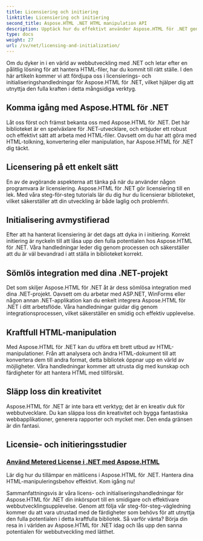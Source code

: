 ```yaml
---
title: Licensiering och initiering
linktitle: Licensiering och initiering
second_title: Aspose.HTML .NET HTML manipulation API
description: Upptäck hur du effektivt använder Aspose.HTML för .NET genom våra omfattande självstudier för licensiering och initialisering. Lås upp den fulla potentialen för detta verktyg.
type: docs
weight: 27
url: /sv/net/licensing-and-initialization/
---
```


Om du dyker in i en värld av webbutveckling med .NET och letar efter en pålitlig lösning för att hantera HTML-filer, har du kommit till rätt ställe. I den här artikeln kommer vi att fördjupa oss i licensierings- och initialiseringshandledningar för Aspose.HTML för .NET, vilket hjälper dig att utnyttja den fulla kraften i detta mångsidiga verktyg.

## Komma igång med Aspose.HTML för .NET

Låt oss först och främst bekanta oss med Aspose.HTML för .NET. Det här biblioteket är en spelväxlare för .NET-utvecklare, och erbjuder ett robust och effektivt sätt att arbeta med HTML-filer. Oavsett om du har att göra med HTML-tolkning, konvertering eller manipulation, har Aspose.HTML för .NET dig täckt. 

## Licensering på ett enkelt sätt

En av de avgörande aspekterna att tänka på när du använder någon programvara är licensiering. Aspose.HTML för .NET gör licensiering till en lek. Med våra steg-för-steg tutorials lär du dig hur du licensierar biblioteket, vilket säkerställer att din utveckling är både laglig och problemfri. 

## Initialisering avmystifierad

Efter att ha hanterat licensiering är det dags att dyka in i initiering. Korrekt initiering är nyckeln till att låsa upp den fulla potentialen hos Aspose.HTML för .NET. Våra handledningar leder dig genom processen och säkerställer att du är väl bevandrad i att ställa in biblioteket korrekt. 

## Sömlös integration med dina .NET-projekt

Det som skiljer Aspose.HTML för .NET åt är dess sömlösa integration med dina .NET-projekt. Oavsett om du arbetar med ASP.NET, WinForms eller någon annan .NET-applikation kan du enkelt integrera Aspose.HTML för .NET i ditt arbetsflöde. Våra handledningar guidar dig genom integrationsprocessen, vilket säkerställer en smidig och effektiv upplevelse.

## Kraftfull HTML-manipulation

Med Aspose.HTML för .NET kan du utföra ett brett utbud av HTML-manipulationer. Från att analysera och ändra HTML-dokument till att konvertera dem till andra format, detta bibliotek öppnar upp en värld av möjligheter. Våra handledningar kommer att utrusta dig med kunskap och färdigheter för att hantera HTML med tillförsikt.

## Släpp loss din kreativitet

Aspose.HTML för .NET är inte bara ett verktyg; det är en kreativ duk för webbutvecklare. Du kan släppa loss din kreativitet och bygga fantastiska webbapplikationer, generera rapporter och mycket mer. Den enda gränsen är din fantasi.

## Licensie- och initieringsstudier
### [Använd Metered License i .NET med Aspose.HTML](./apply-metered-license/)
Lär dig hur du tillämpar en mätlicens i Aspose.HTML för .NET. Hantera dina HTML-manipuleringsbehov effektivt. Kom igång nu!

Sammanfattningsvis är våra licens- och initialiseringshandledningar för Aspose.HTML för .NET din inkörsport till en smidigare och effektivare webbutvecklingsupplevelse. Genom att följa vår steg-för-steg-vägledning kommer du att vara utrustad med de färdigheter som behövs för att utnyttja den fulla potentialen i detta kraftfulla bibliotek. Så varför vänta? Börja din resa in i världen av Aspose.HTML för .NET idag och lås upp den sanna potentialen för webbutveckling med lätthet.